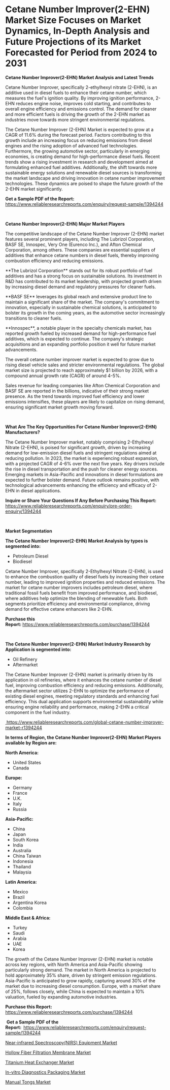 <p><h1>Cetane Number Improver(2-EHN) Market Size Focuses on Market Dynamics, In-Depth Analysis and Future Projections of its Market Forecasted for Period from 2024 to 2031</h1></p><p><strong>Cetane Number Improver(2-EHN) Market Analysis and Latest Trends</strong></p>
<p><p>Cetane Number Improver, specifically 2-ethylhexyl nitrate (2-EHN), is an additive used in diesel fuels to enhance their cetane number, which measures the fuel's ignition quality. By improving ignition performance, 2-EHN reduces engine noise, improves cold starting, and contributes to overall engine efficiency and emissions control. The demand for cleaner and more efficient fuels is driving the growth of the 2-EHN market as industries move towards more stringent environmental regulations.</p><p>The Cetane Number Improver (2-EHN) Market is expected to grow at a CAGR of 11.6% during the forecast period. Factors contributing to this growth include an increasing focus on reducing emissions from diesel engines and the rising adoption of advanced fuel technologies. Furthermore, the growing automotive sector, particularly in emerging economies, is creating demand for high-performance diesel fuels. Recent trends show a rising investment in research and development aimed at formulating enhanced fuel additives. Additionally, the shift towards more sustainable energy solutions and renewable diesel sources is transforming the market landscape and driving innovation in cetane number improvement technologies. These dynamics are poised to shape the future growth of the 2-EHN market significantly.</p></p>
<p><strong>Get a Sample PDF of the Report:&nbsp;</strong> <a href="https://www.reliableresearchreports.com/enquiry/request-sample/1394244">https://www.reliableresearchreports.com/enquiry/request-sample/1394244</a></p>
<p>&nbsp;</p>
<p><strong>Cetane Number Improver(2-EHN) Major Market Players</strong></p>
<p><p>The competitive landscape of the Cetane Number Improver (2-EHN) market features several prominent players, including The Lubrizol Corporation, BASF SE, Innospec, Very One (Eurenco Inc.), and Afton Chemical Corporation, among others. These companies are essential suppliers of additives that enhance cetane numbers in diesel fuels, thereby improving combustion efficiency and reducing emissions.</p><p>**The Lubrizol Corporation** stands out for its robust portfolio of fuel additives and has a strong focus on sustainable solutions. Its investment in R&D has contributed to its market leadership, with projected growth driven by increasing diesel demand and regulatory pressures for cleaner fuels.</p><p>**BASF SE** leverages its global reach and extensive product line to maintain a significant share of the market. The company's commitment to innovation, especially in sustainable chemical solutions, is anticipated to bolster its growth in the coming years, as the automotive sector increasingly transitions to cleaner fuels.</p><p>**Innospec**, a notable player in the specialty chemicals market, has reported growth fueled by increased demand for high-performance fuel additives, which is expected to continue. The company's strategic acquisitions and an expanding portfolio position it well for future market advancements.</p><p>The overall cetane number improver market is expected to grow due to rising diesel vehicle sales and stricter environmental regulations. The global market size is projected to reach approximately $1 billion by 2026, with a compound annual growth rate (CAGR) of around 4-5%.</p><p>Sales revenue for leading companies like Afton Chemical Corporation and BASF SE are reported in the billions, indicative of their strong market presence. As the trend towards improved fuel efficiency and lower emissions intensifies, these players are likely to capitalize on rising demand, ensuring significant market growth moving forward.</p></p>
<p>&nbsp;</p>
<p><strong>What Are The Key Opportunities For Cetane Number Improver(2-EHN) Manufacturers?</strong></p>
<p><p>The Cetane Number Improver market, notably comprising 2-Ethylhexyl Nitrate (2-EHN), is poised for significant growth, driven by increasing demand for low-emission diesel fuels and stringent regulations aimed at reducing pollution. In 2023, the market is experiencing robust expansion, with a projected CAGR of 4-6% over the next five years. Key drivers include the rise in diesel transportation and the push for cleaner energy sources. Emerging markets in Asia-Pacific and innovations in diesel formulations are expected to further bolster demand. Future outlook remains positive, with technological advancements enhancing the efficiency and efficacy of 2-EHN in diesel applications.</p></p>
<p><strong>Inquire or Share Your Questions If Any Before Purchasing This Report:</strong> <a href="https://www.reliableresearchreports.com/enquiry/pre-order-enquiry/1394244">https://www.reliableresearchreports.com/enquiry/pre-order-enquiry/1394244</a></p>
<p>&nbsp;</p>
<p><strong>Market Segmentation</strong></p>
<p><strong>The Cetane Number Improver(2-EHN) Market Analysis by types is segmented into:</strong></p>
<p><ul><li>Petroleum Diesel</li><li>Biodiesel</li></ul></p>
<p><p>Cetane Number Improver, specifically 2-Ethylhexyl Nitrate (2-EHN), is used to enhance the combustion quality of diesel fuels by increasing their cetane number, leading to improved ignition properties and reduced emissions. The market for cetane number improvers includes petroleum diesel, where traditional fossil fuels benefit from improved performance, and biodiesel, where additives help optimize the blending of renewable fuels. Both segments prioritize efficiency and environmental compliance, driving demand for effective cetane enhancers like 2-EHN.</p></p>
<p><strong>Purchase this Report:&nbsp;</strong><a href="https://www.reliableresearchreports.com/purchase/1394244">https://www.reliableresearchreports.com/purchase/1394244</a></p>
<p>&nbsp;</p>
<p><strong>The Cetane Number Improver(2-EHN) Market Industry Research by Application is segmented into:</strong></p>
<p><ul><li>Oil Refinery</li><li>Aftermarket</li></ul></p>
<p><p>The Cetane Number Improver (2-EHN) market is primarily driven by its application in oil refineries, where it enhances the cetane number of diesel fuel, improving combustion efficiency and reducing emissions. Additionally, the aftermarket sector utilizes 2-EHN to optimize the performance of existing diesel engines, meeting regulatory standards and enhancing fuel efficiency. This dual application supports environmental sustainability while ensuring engine reliability and performance, making 2-EHN a critical component in the fuel industry.</p></p>
<p><a href="https://www.reliableresearchreports.com/global-cetane-number-improver-market-r1394244">&nbsp;https://www.reliableresearchreports.com/global-cetane-number-improver-market-r1394244</a></p>
<p><strong>In terms of Region, the Cetane Number Improver(2-EHN) Market Players available by Region are:</strong></p>
<p>
    <p> <strong> North America: </strong>
        <ul>
            <li>United States</li>
            <li>Canada</li>
        </ul>
        </p> 
    <p> <strong> Europe: </strong>
        <ul>
            <li>Germany</li>
            <li>France</li>
            <li>U.K.</li>
            <li>Italy</li>
            <li>Russia</li>
        </ul>
        </p> 
    <p> <strong> Asia-Pacific: </strong>
        <ul>
            <li>China</li>
            <li>Japan</li>
            <li>South Korea</li>
            <li>India</li>
            <li>Australia</li>
            <li>China Taiwan</li>
            <li>Indonesia</li>
            <li>Thailand</li>
            <li>Malaysia</li>
        </ul>
        </p> 
    <p> <strong> Latin America: </strong>
        <ul>
            <li>Mexico</li>
            <li>Brazil</li>
            <li>Argentina Korea</li>
            <li>Colombia</li>
        </ul>
        </p> 
    <p> <strong> Middle East & Africa: </strong>
        <ul>
            <li>Turkey</li>
            <li>Saudi</li>
            <li>Arabia</li>
            <li>UAE</li>
            <li>Korea</li>
        </ul>
    </p>
    </p>
<p><p>The growth of the Cetane Number Improver (2-EHN) market is notable across key regions, with North America and Asia-Pacific showing particularly strong demand. The market in North America is projected to hold approximately 35% share, driven by stringent emission regulations. Asia-Pacific is anticipated to grow rapidly, capturing around 30% of the market due to increasing diesel consumption. Europe, with a market share of 25%, follows closely, while China is expected to maintain a 10% valuation, fueled by expanding automotive industries.</p></p>
<p><strong>Purchase this Report: </strong><a href="https://www.reliableresearchreports.com/purchase/1394244">https://www.reliableresearchreports.com/purchase/1394244</a></p>
<p>&nbsp;<strong>Get a Sample PDF of the Report:&nbsp;&nbsp;</strong><a href="https://www.reliableresearchreports.com/enquiry/request-sample/1394244">https://www.reliableresearchreports.com/enquiry/request-sample/1394244</a></p>
<p><strong></strong></p>
<p><p><a href="https://github.com/DianaWilson796/Market-Research-Report-List-1/blob/main/near-infrared-spectroscopynirs-equipment-market.md">Near-infrared Spectroscopy(NIRS) Equipment Market</a></p><p><a href="https://issuu.com/reportprime-2/docs/hollow-fiber-filtration-membrane-ma_d568fd7ac5882a">Hollow Fiber Filtration Membrane Market</a></p><p><a href="https://www.linkedin.com/pulse/global-titanium-heat-exchanger-market-exploring-share-trends-5taif?trackingId=62tbzbL2S4SrY6jkhG767A%3D%3D">Titanium Heat Exchanger Market</a></p><p><a href="https://github.com/LacThu1/Market-Research-Report-List-1/blob/main/in-vitro-diagnostics-packaging-market.md">In-vitro Diagnostics Packaging Market</a></p><p><a href="https://www.linkedin.com/pulse/manual-tongs-market-size-share-growth-analysis-type-application-ympaf?trackingId=rqxJNglcTSCwuW%2Fwq7%2BhWA%3D%3D">Manual Tongs Market</a></p></p>